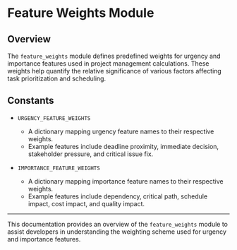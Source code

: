 # Feature Weights Module

## Overview
The `feature_weights` module defines predefined weights for urgency and importance features used in project management calculations. These weights help quantify the relative significance of various factors affecting task prioritization and scheduling.

## Constants

- `URGENCY_FEATURE_WEIGHTS`
  - A dictionary mapping urgency feature names to their respective weights.
  - Example features include deadline proximity, immediate decision, stakeholder pressure, and critical issue fix.

- `IMPORTANCE_FEATURE_WEIGHTS`
  - A dictionary mapping importance feature names to their respective weights.
  - Example features include dependency, critical path, schedule impact, cost impact, and quality impact.

---

This documentation provides an overview of the `feature_weights` module to assist developers in understanding the weighting scheme used for urgency and importance features.
